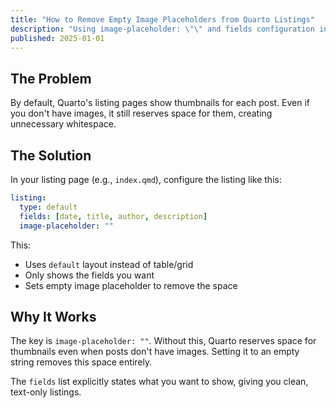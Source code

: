 ```yaml
---
title: "How to Remove Empty Image Placeholders from Quarto Listings"
description: "Using image-placeholder: \"\" and fields configuration in _quarto.yml"
published: 2025-01-01
---
```


## The Problem

By default, Quarto's listing pages show thumbnails for each post. Even if you don't have images, it still reserves space for them, creating unnecessary whitespace.

## The Solution

In your listing page (e.g., `index.qmd`), configure the listing like this:

```yaml
listing:
  type: default
  fields: [date, title, author, description]
  image-placeholder: ""
```

This:

* Uses `default` layout instead of table/grid
* Only shows the fields you want
* Sets empty image placeholder to remove the space

## Why It Works

The key is `image-placeholder: ""`. Without this, Quarto reserves space for thumbnails even when posts don't have images. Setting it to an empty string removes this space entirely.

The `fields` list explicitly states what you want to show, giving you clean, text-only listings.